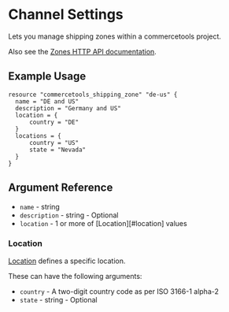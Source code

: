 # Channel Settings

Lets you manage shipping zones within a commercetools project.

Also see the [Zones HTTP API documentation][commercetool-zones].

## Example Usage

```hcl
resource "commercetools_shipping_zone" "de-us" {
  name = "DE and US"
  description = "Germany and US"
  location = {
      country = "DE"
  }
  locations = {
      country = "US"
      state = "Nevada"
  }
}
```

## Argument Reference

* `name` - string
* `description` - string - Optional
* `location` - 1 or more of [Location][#location] values

### Location
[Location][commercetool-locations] defines a specific location.

These can have the following arguments:

* `country` - A two-digit country code as per ISO 3166-1 alpha-2
* `state` - string - Optional


[commercetool-zones]: https://docs.commercetools.com/http-api-projects-zones
[commercetool-locations]: https://docs.commercetools.com/http-api-projects-zones#location